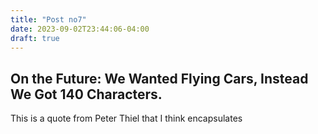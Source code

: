 ```yaml
---
title: "Post no7"
date: 2023-09-02T23:44:06-04:00
draft: true
---
```


## On the Future: We Wanted Flying Cars, Instead We Got 140 Characters.

This is a quote from Peter Thiel that I think encapsulates 